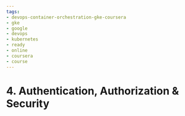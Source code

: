 ```yaml
---
tags:
- devops-container-orchestration-gke-coursera
- gke
- google
- devops
- kubernetes
- ready
- online
- coursera
- course
---
```


# 4. **Authentication, Authorization & Security**
